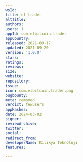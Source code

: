 ```yaml
---
wsId: 
title: el-trader
altTitle: 
authors: 
users: 1
appId: com.elbitcoin.trader
appCountry: 
released: 2021-09-17
updated: 2021-09-20
version: '1.0.0'
stars: 
ratings: 
reviews: 
size: 
website: 
repository: 
issue: 
icon: com.elbitcoin.trader.png
bugbounty: 
meta: removed
verdict: fewusers
appHashes: 
date: 2024-03-02
signer: 
reviewArchive: 
twitter: 
social: 
redirect_from: 
developerName: Kilikya Teknoloji
features: 

---
```


